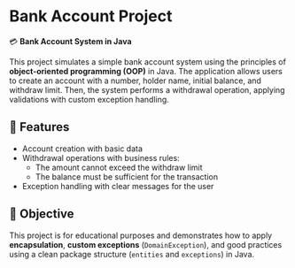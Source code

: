 # Bank Account Project

💳 **Bank Account System in Java**

This project simulates a simple bank account system using the principles of **object-oriented programming (OOP)** in Java. The application allows users to create an account with a number, holder name, initial balance, and withdraw limit. Then, the system performs a withdrawal operation, applying validations with custom exception handling.

## 🧩 Features
- Account creation with basic data
- Withdrawal operations with business rules:
  - The amount cannot exceed the withdraw limit
  - The balance must be sufficient for the transaction
- Exception handling with clear messages for the user

## 🎯 Objective
This project is for educational purposes and demonstrates how to apply **encapsulation**, **custom exceptions** (`DomainException`), and good practices using a clean package structure (`entities` and `exceptions`) in Java.

